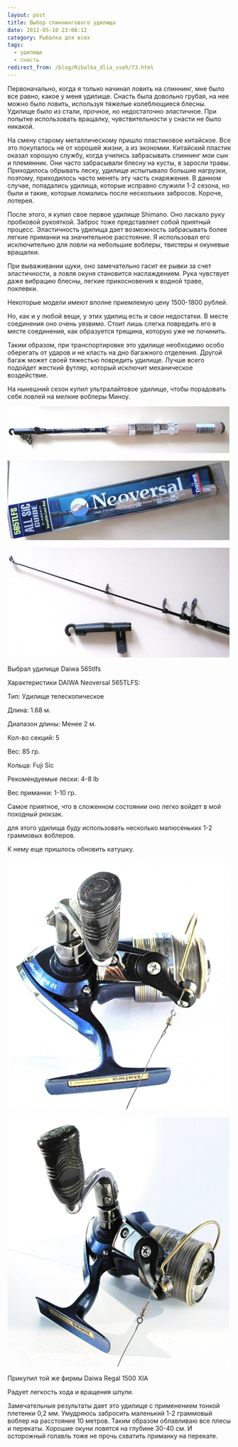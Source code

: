 ```yaml
---
layout: post
title: Выбор спиннингового удилища
date: 2012-05-10 23:08:12
category: Рыбалка для всех
tags:
  - удилище
  - снасть
redirect_from: /blog/Ribalka_dlia_vseh/73.html
---
```

Первоначально, когда я только начинал ловить на спиннинг, мне было все
равно, какое у меня удилище. Снасть была довольно грубая, на нее можно
было ловить, используя тяжелые колеблющиеся блесны. Удилище было из
стали, прочное, но недостаточно эластичное. При попытке использовать
вращалку, чувствительности у снасти не было никакой.

На смену старому металлическому пришло пластиковое китайское. Все это
покупалось не от хорошей жизни, а из экономии. Китайский пластик оказал
хорошую службу, когда учились забрасывать спиннинг мои сын и племянник.
Они часто забрасывали блесну на кусты, в заросли травы. Приходилось
обрывать леску, удилище испытывало большие нагрузки, поэтому,
приходилось часто менять эту часть снаряжения. В данном случае,
попадались удилища, которые исправно служили 1-2 сезона, но были и
такие, которые ломались после нескольких забросов. Короче, лотерея.

После этого, я купил свое первое удилище Shimano. Оно ласкало руку
пробковой рукояткой. Заброс тоже представляет собой приятный процесс.
Эластичность удилища дает возможность забрасывать более легкие приманки
на значительное расстояние. Я использовал его исключительно для ловли на
небольшие воблеры, твистеры и окуневые вращалки.

При вываживании щуки, оно замечательно гасит ее рывки за счет
эластичности, а ловля окуня становится наслаждением. Рука чувствует даже
вибрацию блесны, легкие прикосновения к водной траве, поклевки.

Некоторые модели имеют вполне приемлемую цену 1500-1800 рублей.

Но, как и у любой вещи, у этих удилищ есть и свои недостатки. В месте
соединения оно очень уязвимо. Стоит лишь слегка повредить его в месте
соединения, как образуется трещина, которую уже не починить.

Таким образом, при транспортировке это удилище необходимо особо
оберегать от ударов и не класть на дно багажного отделения. Другой багаж
может своей тяжестью повредить удилище. Лучше всего подойдет жесткий
футляр, который исключит механическое воздействие.

На нынешний сезон купил ультралайтовое удилище, чтобы порадовать себя
ловлей на мелкие воблеры Миноу.

![](/uploads/images/00/00/01/2012/05/29/0963c4.jpg)

![](/uploads/images/00/00/01/2012/05/29/a67874.jpg)

![](/uploads/images/00/00/01/2012/05/29/1de850.jpg)

Выбрал удилище Daiwa 565tlfs

Характеристики DAIWA Neoversal 565TLFS:

Тип: Удилище телескопическое

Длина: 1.68 м.

Диапазон длины: Менее 2 м.

Кол-во секций: 5

Вес: 85 гр.

Кольца: Fuji Sic

Рекомендуемые лески: 4-8 lb

Вес приманки: 1-10 гр.

Самое приятное, что в сложенном состоянии оно легко войдет в мой
походный рюкзак.

для этого удилища буду использовать несколько малюсеньких 1-2 граммовых
воблеров.

К нему еще пришлось обновить катушку.

![Daiwa](/uploads/images/00/00/01/2013/05/19/20837e.jpg)

![Daiwa](/uploads/images/00/00/01/2013/05/19/fd998e.jpg)

Прикупил той же фирмы Daiwa Regal 1500 XIA

Радует легкость хода и вращения шпули.

Замечательные результаты дает это удилище с применением тонкой плетенки
0,2 мм. Умудряюсь забросить маленький 1-2 граммовый воблер на расстояние
10 метров. Таким образом облавливаю все плесы и перекаты. Хорошие окуни
ловятся на глубине 30-40 см. И осторожный голавль тоже не прочь схватить
приманку на перекате.
